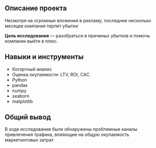 ## Описание проекта

Несмотря на огромные вложения в рекламу, последние несколько месяцев компания терпит убытки

**Цель исследования** — разобраться в причиных убытков и помочь компании выйти в плюс.

## Навыки и инструменты

- Когортный анализ
- Оценка окупаемости: LTV, ROI, CAC
- Python
- pandas
- numpy
- seaborn
- matplotlib

## Общий вывод

В ходе исследования были обнаружены проблемные каналы привлечения трафика, влияющие на общую окупаемость маркетинговых затрат.
